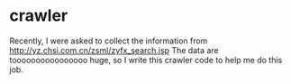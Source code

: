 # crawler
Recently, I were asked to collect the information from http://yz.chsi.com.cn/zsml/zyfx_search.jsp
The data are toooooooooooooooo huge, so I write this crawler code to help me do this job.
